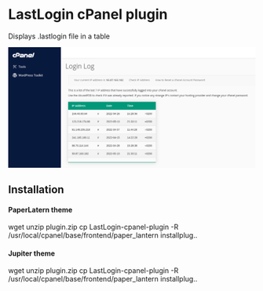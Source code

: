 # LastLogin cPanel plugin
Displays .lastlogin file in a table

<img src="https://raw.githubusercontent.com/stefanpejcic/LastLogin-cpanel-plugin/main/assets/img/screenshoot.png"></img>


## Installation

#### PaperLatern theme
wget
unzip plugin.zip
cp LastLogin-cpanel-plugin -R /usr/local/cpanel/base/frontend/paper_lantern
installplug..

</hr>

#### Jupiter theme

wget unzip plugin.zip
cp LastLogin-cpanel-plugin  -R /usr/local/cpanel/base/frontend/paper_lantern
installplug..




